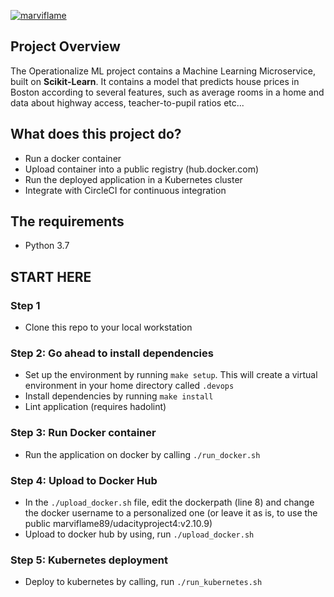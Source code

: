 [![marviflame](https://circleci.com/gh/marviflame/Operationalize-Machine-Learning.svg?style=svg)](https://app.circleci.com/pipelines/github/marviflame/Operationalize-Machine-Learning)

## Project Overview

The Operationalize ML project contains a Machine Learning Microservice, built on **Scikit-Learn**. It contains a model that predicts house prices in Boston according to several features, such as average rooms in a home and data about highway access, teacher-to-pupil ratios etc...

## What does this project do?

- Run a docker container
- Upload container into a public registry (hub.docker.com)
- Run the deployed application in a Kubernetes cluster
- Integrate with CircleCI for continuous integration

## The requirements
 - Python 3.7

## START HERE

### Step 1
-  Clone this repo to your local workstation

### Step 2: Go ahead to install dependencies
- Set up the environment by running `make setup`. This will create a virtual environment in your home directory called `.devops`
- Install dependencies by running `make install`
- Lint application (requires hadolint)

### Step 3: Run Docker container
- Run the application on docker by calling `./run_docker.sh`

### Step 4: Upload to Docker Hub
- In the `./upload_docker.sh` file, edit the dockerpath (line 8) and change the docker username to a personalized one (or leave it as is, to use the public marviflame89/udacityproject4:v2.10.9)
- Upload to docker hub by using, run `./upload_docker.sh`

### Step 5: Kubernetes deployment
- Deploy to kubernetes by calling, run `./run_kubernetes.sh`
